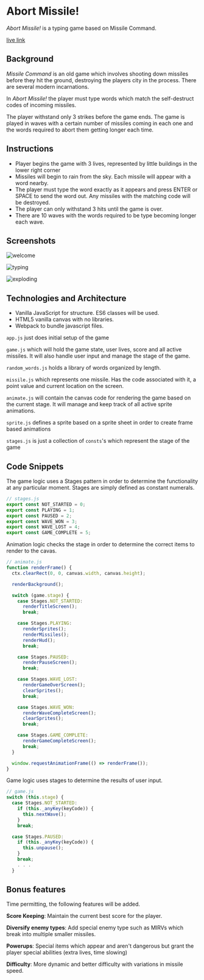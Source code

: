 # Abort Missile!

_Abort Missile!_ is a typing game based on Missile Command.

[live link](https://adamjacobson.github.io/Abort-Missile/)

## Background

_Missile Command_ is an old game which involves shooting down missiles before they hit the ground, destroying the players city in the process. There are several modern incarnations.

In _Abort Missile!_ the player must type words which match the self-destruct codes of incoming missiles.

The player withstand only 3 strikes before the game ends. The game is played in waves with a certain number of missiles coming in each one and the words required to abort them getting longer each time.

## Instructions

- Player begins the game with 3 lives, represented by little buildings in the lower right corner
- Missiles will begin to rain from the sky. Each missile will appear with a word nearby.
- The player must type the word exactly as it appears and press ENTER or SPACE to send the word out. Any missiles with the matching code will be destroyed.
- The player can only withstand 3 hits until the game is over.
- There are 10 waves with the words required to be type becoming longer each wave.

## Screenshots

![welcome](https://github.com/AdamJacobson/Abort-Missile/blob/master/docs/images/welcome.JPG)

![typing](https://github.com/AdamJacobson/Abort-Missile/blob/master/docs/images/typing.JPG)

![exploding](https://github.com/AdamJacobson/Abort-Missile/blob/master/docs/images/explode.JPG)

## Technologies and Architecture

- Vanilla JavaScript for structure. ES6 classes will be used.
- HTML5 vanilla canvas with no libraries.
- Webpack to bundle javascript files.

`app.js` just does initial setup of the game

`game.js` which will hold the game state, user lives, score and all active missiles. It will also handle user input and manage the stage of the game.

`random_words.js` holds a library of words organized by length.

`missile.js` which represents one missile. Has the code associated with it, a point value and current location on the screen.

`animate.js` will contain the canvas code for rendering the game based on the current stage. It will manage and keep track of all active sprite animations.

`sprite.js` defines a sprite based on a sprite sheet in order to create frame based animations

`stages.js` is just a collection of `consts`'s which represent the stage of the game

## Code Snippets

The game logic uses a Stages pattern in order to determine the functionality at any particular moment. Stages are simply defined as constant numerals.

```javascript
// stages.js
export const NOT_STARTED = 0;
export const PLAYING = 1;
export const PAUSED = 2;
export const WAVE_WON = 3;
export const WAVE_LOST = 4;
export const GAME_COMPLETE = 5;
```

Animation logic checks the stage in order to determine the correct items to render to the cavas.

```javascript
// animate.js
function renderFrame() {
  ctx.clearRect(0, 0, canvas.width, canvas.height);

  renderBackground();

  switch (game.stage) {
    case Stages.NOT_STARTED:
      renderTitleScreen();
      break;

    case Stages.PLAYING:
      renderSprites();
      renderMissiles();
      renderHud();
      break;

    case Stages.PAUSED:
      renderPauseScreen();
      break;

    case Stages.WAVE_LOST:
      renderGameOverScreen();
      clearSprites();
      break;

    case Stages.WAVE_WON:
      renderWaveCompleteScreen();
      clearSprites();
      break;

    case Stages.GAME_COMPLETE:
      renderGameCompleteScreen();
      break;
  }

  window.requestAnimationFrame(() => renderFrame());
}
```

Game logic uses stages to determine the results of user input.

```javascript
// game.js
switch (this.stage) {
  case Stages.NOT_STARTED:
    if (this._anyKey(keyCode)) {
      this.nextWave();
    }
    break;

  case Stages.PAUSED:
    if (this._anyKey(keyCode)) {
      this.unpause();
    }
    break;
    . . .
  }
```

## Bonus features

Time permitting, the following features will be added.

**Score Keeping**: Maintain the current best score for the player.

**Diversify enemy types**: Add special enemy type such as MIRVs which break into multiple smaller missiles.

**Powerups**: Special items which appear and aren't dangerous but grant the player special abilities (extra lives, time slowing)

**Difficulty**: More dynamic and better difficulty with variations in missile speed.

